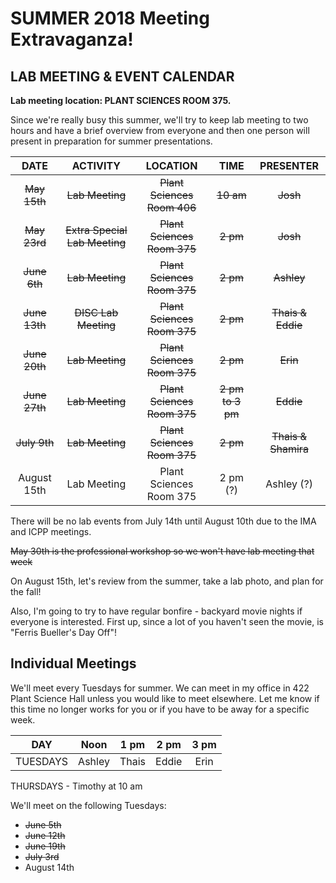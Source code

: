 # SUMMER 2018 Meeting Extravaganza!

## LAB MEETING & EVENT CALENDAR

__Lab meeting location: PLANT SCIENCES ROOM 375.__

Since we're really busy this summer, we'll try to keep lab meeting to two hours and have a brief overview from everyone and then one person will present in preparation for summer presentations.

**DATE** | **ACTIVITY** | **LOCATION** | **TIME** | **PRESENTER**
:-----:|:-----:|:-----:|:-----:|:-----:
~~May 15th~~ | ~~Lab Meeting~~ | ~~Plant Sciences Room 406~~ | ~~10 am~~ | ~~Josh~~
~~May 23rd~~ | ~~Extra Special Lab Meeting~~ | ~~Plant Sciences Room 375~~ | ~~2 pm~~ | ~~Josh~~
~~June 6th~~ | ~~Lab Meeting~~ | ~~Plant Sciences Room 375~~ | ~~2 pm~~ | ~~Ashley~~
~~June 13th~~ | ~~DISC Lab Meeting~~ | ~~Plant Sciences Room 375~~ | ~~2 pm~~ | ~~Thais & Eddie~~
~~June 20th~~ | ~~Lab Meeting~~ | ~~Plant Sciences Room 375~~ | ~~2 pm~~ | ~~Erin~~
~~June 27th~~ | ~~Lab Meeting~~ | ~~Plant Sciences Room 375~~ | ~~2 pm to 3 pm~~ | ~~Eddie~~
~~July 9th~~ | ~~Lab Meeting~~ | ~~Plant Sciences Room 375~~ | ~~2 pm~~ | ~~Thais & Shamira~~
August 15th | Lab Meeting | Plant Sciences Room 375 | 2 pm (?) | Ashley (?)

There will be no lab events from July 14th until August 10th due to the IMA and ICPP meetings.

~~May 30th is the professional workshop so we won't have lab meeting that week~~

On August 15th, let's review from the summer, take a lab photo, and plan for the fall!

Also, I'm going to try to have regular bonfire - backyard movie nights if everyone is interested. First up, since a lot of you haven't seen the movie, is "Ferris Bueller's Day Off"!

## __Individual Meetings__

We'll meet every Tuesdays for summer. We can meet in my office in 422 Plant Science Hall unless you would like to meet elsewhere. Let me know if this time no longer works for you or if you have to be away for a specific week.

**DAY** | **Noon** | **1 pm** | **2 pm** | **3 pm**
:-----:|:-----:|:-----:|:-----:|:-----:
TUESDAYS | Ashley | Thais | Eddie | Erin

THURSDAYS - Timothy at 10 am

We'll meet on the following Tuesdays:
- ~~June 5th~~
- ~~June 12th~~
- ~~June 19th~~
- ~~July 3rd~~
- August 14th
